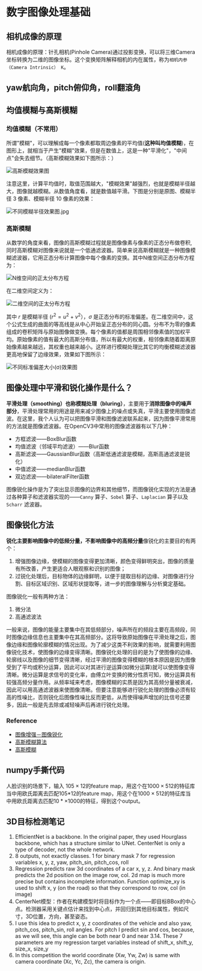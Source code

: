 # 数字图像处理基础
## 相机成像的原理
相机成像的原理：针孔相机(Pinhole Camera)通过投影变换，可以将三维Camera坐标转换为二维的图像坐标。这个变换矩阵解释相机的内在属性，称为`相机内参（Camera Intrinsic） K`。
## yaw航向角，pitch俯仰角，roll翻滾角

## 均值模糊与高斯模糊
### 均值模糊（不常用）
所谓"模糊"，可以理解成每一个像素都取周边像素的平均值(**这种叫均值模糊**)，在图形上，就相当于产生"模糊"效果，但是在数值上，这是一种"平滑化"，"中间点"会失去细节。（高斯模糊效果如下图所示：）

![高斯模糊效果图](../images/高斯模糊.jpg)

注意这里，计算平均值时，取值范围越大，"模糊效果"越强烈，也就是模糊半径越大，图像就越模糊。从数值角度看，就是数值越平滑。下图是分别是原图、模糊半径 3 像素、模糊半径 10 像素的效果：

![不同模糊半径效果图.jpg](../images/不同模糊半径效果图.jpg)
### 高斯模糊
从数学的角度来看，图像的高斯模糊过程就是图像像素与像素的正态分布做卷积, 同时高斯模糊对图像来说就是一个低通滤波器。简单来说高斯模糊就是一种图像模糊滤波器，它用正态分布计算图像中每个像素的变换。其中N维空间正态分布方程为：

![N维空间的正太分布方程](../images/N维空间正太分布方程.png)

在二维空间定义为：

![二维空间的正太分布方程](../images/二维空间的正太分布方程.png)

其中 $r$ 是模糊半径 $(r^2 = u^2 + v^2）$，$σ$ 是正态分布的标准偏差。在二维空间中，这个公式生成的曲面的等高线是从中心开始呈正态分布的同心圆。分布不为零的像素组成的卷积矩阵与原始图像做变换。每个像素的值都是周围相邻像素值的加权平均。原始像素的值有最大的高斯分布值，所以有最大的权重，相邻像素随着距离原始像素越来越远，其权重也越来越小。这样进行模糊处理比其它的均衡模糊滤波器更高地保留了边缘效果，效果如下图所示：

![不同标准偏差大小(σ)效果图](../images/不同模糊半径效果图.jpg)

## 图像处理中平滑和锐化操作是什么？

**平滑处理（smoothing）也称模糊处理（bluring）**，主要用于**消除图像中的噪声部分**，平滑处理常用的用途是用来减少图像上的噪点或失真，平滑主要使用图像滤波。在这里，我个人认为可以把图像平滑和图像滤波联系起来，因为图像平滑常用的方法就是图像滤波器。在OpenCV3中常用的图像滤波器有以下几种：

+ 方框滤波——BoxBlur函数
+ 均值滤波（邻域平均滤波）——Blur函数
+ 高斯滤波——GaussianBlur函数（高斯低通滤波是模糊，高斯高通滤波是锐化）
+ 中值滤波——medianBlur函数
+ 双边滤波——bilateralFilter函数

图像锐化操作是为了突出显示图像的边界和其他细节，而图像锐化实现的方法是通过各种算子和滤波器实现的——`Canny` 算子、`Sobel` 算子、`Laplacian` 算子以及 `Scharr` 滤波器。
## 图像锐化方法
**锐化主要影响图像中的低频分量，不影响图像中的高频分量**像锐化的主要目的有两个：
1. 增强图像边缘，使模糊的图像变得更加清晰，颜色变得鲜明突出，图像的质量有所改善，产生更适合人眼观察和识别的图像；
2. 过锐化处理后，目标物体的边缘鲜明，以便于提取目标的边缘、对图像进行分割、目标区域识别、区域形状提取等，进一步的图像理解与分析奠定基础。

图像锐化一般有两种方法：
1. 微分法
2. 高通滤波法

一般来说，图像的能量主要集中在其低频部分，噪声所在的频段主要在高频段，同时图像边缘信息也主要集中在其高频部分。这将导致原始图像在平滑处理之后，图像边缘和图像轮廓模糊的情况出现。为了减少这类不利效果的影响，就需要利用图像锐化技术，使图像的边缘变得清晰。图像锐化处理的目的是为了使图像的边缘、轮廓线以及图像的细节变得清晰，经过平滑的图像变得模糊的根本原因是因为图像受到了平均或积分运算，因此可以对其进行逆运算(如微分运算)就可以使图像变得清晰。微分运算是求信号的变化率，由傅立叶变换的微分性质可知，微分运算具有较强高频分量作用。从频率域来考虑，图像模糊的实质是因为其高频分量被衰减，因此可以用高通滤波器来使图像清晰。但要注意能够进行锐化处理的图像必须有较高的性噪比，否则锐化后图像性噪比反而更低，从而使得噪声增加的比信号还要多，因此一般是先去除或减轻噪声后再进行锐化处理。
### Reference
+ [图像增强－图像锐化](https://www.cnblogs.com/BYTEMAN/archive/2012/07/21/2603021.html)
+ [高斯模糊算法](http://www.ruanyifeng.com/blog/2012/11/gaussian_blur.html)
+ [高斯模糊](https://zh.wikipedia.org/wiki/%E9%AB%98%E6%96%AF%E6%A8%A1%E7%B3%8A)
## numpy手撕代码
人脸识别的场景下，输入 $105\times 12$的feature map，用这个在$1000\times 512$的特征库当中用欧氏距离去匹配105*12的feature map，用这个在$1000\times 512$的特征库当中用欧氏距离去匹配$10*\times 1000$的特征，得到这个output。
## 3D目标检测笔记
1. EfficientNet is a backbone. In the original paper, they used Hourglass backbone, which has a structure similar to UNet.
CenterNet is only a type of decoder, not the whole network.
2. 8 outputs, not exactly classes.
1 for binary mask
7 for regression variables x, y, z, yaw, pitch_sin, pitch_cos, roll
3. Regression predicts raw 3d coordinates of a car x, y, z. And binary mask predicts the 2d position on the image row, col. 2d map is much more precise but contains incomplete information. Function optimize_xy is used to shift x, y (on the road) so that they correspond to row, col (in image)
4. CenterNet模型：作者在构建模型时将目标作为一个点——即目标BBox的中心点。检测器采用关键点估计来找到中心点，并回归到其他目标属性，例如尺寸，3D位置，方向，甚至姿态。
5. I use this idea to predict x, y, z coordinates of the vehicle and also yaw, pitch_cos, pitch_sin, roll angles.
For pitch I predict sin and cos, because, as we will see, this angle can be both near 0 and near 3.14.
These 7 parameters are my regression target variables instead of shift_x, shift_y, size_x, size_y
6. In this competition the world coordinate (Xw, Yw, Zw) is same with camera coordinate (Xc, Yc, Zc), the camera is origin.